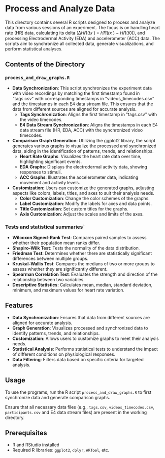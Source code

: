 # Process and Analyze Data

This directory contains several R scripts designed to process and analyze data from various sessions of an experiment. The focus is on handling heart rate (HR) data, calculating its delta (Δ𝐻𝑅(𝑡𝑥 ) = 𝐻𝑅(𝑡𝑥 ) − 𝐻𝑅(𝑡0)), and processing Electrodermal Activity (EDA) and accelerometer (ACC) data. The scripts aim to synchronize all collected data, generate visualizations, and perform statistical analyses.

## Contents of the Directory

### `process_and_draw_graphs.R`
- **Data Synchronization**: This script synchronizes the experiment data with video recordings by matching the first timestamp found in "tags.csv" with corresponding timestamps in "videos_timecodes.csv" and the timestamps in each E4 data stream file. This ensures that the data from different sources are aligned for accurate analysis.
  - **Tags Synchronization**: Aligns the first timestamp in "tags.csv" with the video timecodes.
  - **E4 Data Stream Synchronization**: Aligns the timestamps in each E4 data stream file (HR, EDA, ACC) with the synchronized video timecodes.
- **Comparison Graph Generation**: Utilizing the ggplot2 library, the script generates various graphs to visualize the processed and synchronized data, aiding in the identification of patterns, trends, and relationships.
  - **Heart Rate Graphs**: Visualizes the heart rate data over time, highlighting significant events.
  - **EDA Graphs**: Displays the electrodermal activity data, showing responses to stimuli.
  - **ACC Graphs**: Illustrates the accelerometer data, indicating movement and activity levels.
- **Customization**: Users can customize the generated graphs, adjusting aspects like colors, labels, titles, and axes to suit their analysis needs.
  - **Color Customization**: Change the color schemes of the graphs.
  - **Label Customization**: Modify the labels for axes and data points.
  - **Title Customization**: Set custom titles for the graphs.
  - **Axis Customization**: Adjust the scales and limits of the axes.

### Tests and statistical summaries`
  - **Wilcoxon Signed-Rank Test**: Compares paired samples to assess whether their population mean ranks differ.
  - **Shapiro-Wilk Test**: Tests the normality of the data distribution.
  - **Friedman Test**: Determines whether there are statistically significant differences between multiple groups.
  - **Kruskal-Wallis Test**: Compares the medians of two or more groups to assess whether they are significantly different.
  - **Spearman Correlation Test**: Evaluates the strength and direction of the relationship between two variables.
  - **Descriptive Statistics**: Calculates mean, median, standard deviation, minimum, and maximum values for heart rate variation.

## Features

- **Data Synchronization**: Ensures that data from different sources are aligned for accurate analysis.
- **Graph Generation**: Visualizes processed and synchronized data to identify patterns, trends, and relationships.
- **Customization**: Allows users to customize graphs to meet their analysis needs.
- **Statistical Analysis**: Performs statistical tests to understand the impact of different conditions on physiological responses.
- **Data Filtering**: Filters data based on specific criteria for targeted analysis.

## Usage

To use the programs, run the R script `process_and_draw_graphs.R` to first synchronize data and generate comparison graphs.

Ensure that all necessary data files (e.g., `tags.csv`, `videos_timecodes.csv`, `participants.csv` and E4 data stream files) are present in the working directory.

## Prerequisites

- R and RStudio installed
- Required R libraries: `ggplot2`, `dplyr`, `ARTool`, etc.